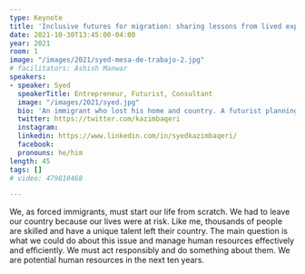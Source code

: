 ```yaml
---
type: Keynote
title: 'Inclusive futures for migration: sharing lessons from lived experience'
date: 2021-10-30T13:45:00-04:00
year: 2021
room: 1
image: "/images/2021/syed-mesa-de-trabajo-2.jpg"
# facilitators: Ashish Manwar
speakers:
- speaker: Syed
  speakerTitle: Entrepreneur, Futurist, Consultant
  image: "/images/2021/syed.jpg"
  bio: 'An immigrant who lost his home and country. A futurist planning his new life and career for the next ten years in a new country. An MBA holder, foresight practitioner with a background in IT & Research, works on his idea on HR-Tech. '
  twitter: https://twitter.com/kazimbaqeri
  instagram: 
  linkedin: https://www.linkedin.com/in/syedkazimbaqeri/
  facebook: 
  pronouns: he/him
length: 45
tags: []
# video: 479810468

---
```


We, as forced immigrants, must start our life from scratch. We had to leave our country because our lives were at risk. Like me, thousands of people are skilled and have a unique talent left their country. The main question is what we could do about this issue and manage human resources effectively and efficiently. We must act responsibly and do something about them. We are potential human resources in the next ten years.